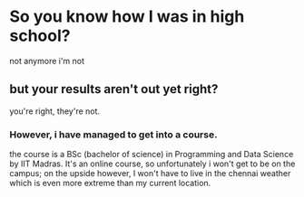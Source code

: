 # So you know how I was in high school?

not anymore i'm not


## but your results aren't out yet right?

you're right, they're not.

### However, i have managed to get into a course.

the course is a BSc (bachelor of science) in Programming and Data Science by IIT Madras. It's an online course, so unfortunately i won't get to be on the campus; on the upside however, I won't have to live in the chennai weather which is even more extreme than my current location.
